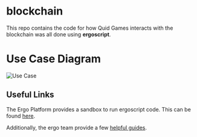 # blockchain

This repo contains the code for how Quid Games interacts with the blockchain was all done using **ergoscript**.



# Use Case Diagram
![Use Case](https://github.com/hypo10use/planning/blob/main/contract.png)

## Useful Links

The Ergo Platform provides a sandbox to run ergoscript code. This can be found [here](https://scastie.scala-lang.org/YCzvl8NBQwa7R0pVI5mHnA).

Additionally, the ergo team provide a few [helpful guides](https://github.com/ergoplatform/ergoscript-by-example).
